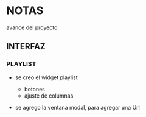 # NOTAS

avance del proyecto

## INTERFAZ
### PLAYLIST
- se creo el widget playlist
    - botones
    - ajuste de columnas

- se agrego la ventana modal, para agregar una Url